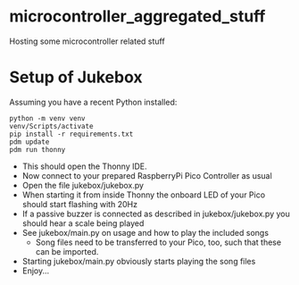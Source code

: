 # microcontroller_aggregated_stuff

Hosting some microcontroller related stuff

# Setup of Jukebox

Assuming you have a recent Python installed:

```
python -m venv venv
venv/Scripts/activate
pip install -r requirements.txt
pdm update
pdm run thonny
```

* This should open the Thonny IDE.
* Now connect to your prepared RaspberryPi Pico Controller as usual
* Open the file jukebox/jukebox.py
* When starting it from inside Thonny the onboard LED of your Pico should start flashing with 20Hz
* If a passive buzzer is connected as described in jukebox/jukebox.py you should hear a scale being played
* See jukebox/main.py on usage and how to play the included songs
    * Song files need to be transferred to your Pico, too, such that these can be imported.
* Starting jukebox/main.py obviously starts playing the song files
* Enjoy...

